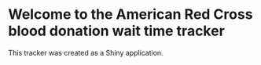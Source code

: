 # Welcome to the American Red Cross blood donation wait time tracker

This tracker was created as a Shiny application.

